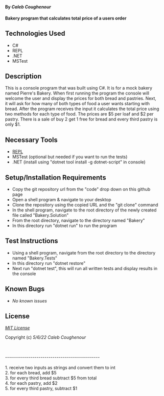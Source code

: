 # 

#### By _**Caleb Coughenour**_

#### Bakery program that calculates total price of a users order

## Technologies Used

* C#
* REPL
* .NET
* MSTest


## Description

This is a console program that was built using C#. It is for a mock bakery named Pierre's Bakery. When first running the program the console will welcome the user and display the prices for both bread and pastries. Next, it will ask for how many of both types of food a user wants starting with bread. After the program receives the input it calculates the total price using two methods for each type of food. The prices are $5 per loaf and $2 per pastry. There is a sale of buy 2 get 1 free for bread and every third pastry is only $1. 

## Necessary Tools

* [REPL](https://dotnet.microsoft.com/en-us/download/dotnet/thank-you/sdk-5.0.401-windows-x64-installer)
* MSTest (optional but needed if you want to run the tests)
* .NET (install using "dotnet tool install -g dotnet-script" in console)

## Setup/Installation Requirements

* Copy the git repository url from the "code" drop down on this github page
* Open a shell program & navigate to your desktop
* Clone the repository using the copied URL and the "git clone" command
* In the shell program, navigate to the root directory of the newly created file called "Bakery.Solution"
* From the root directory, navigate to the directory named "Bakery"
* In this directory run "dotnet run" to run the program

## Test Instructions

* Using a shell program, navigate from the root directory to the directory named "Bakery.Tests"
* In this directory run "dotnet restore"
* Next run "dotnet test", this will run all written tests and display results in the console


## Known Bugs

* _No known issues_

## License

_[MIT License](license)_

Copyright (c) _5/6/22_ _Caleb Coughenour_



<br>
<br>
------------------------------------------------
<br>
<br>
1. receive two inputs as strings and convert them to int<br>
2. for each bread, add $5<br>
3. for every third bread subtract $5 from total<br>
4. for each pastry, add $2<br>
5. for every third pastry, subtract $1<br>